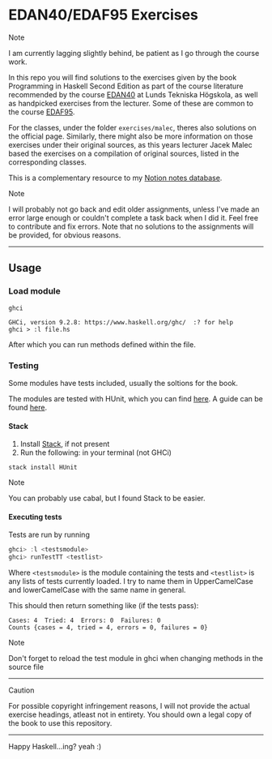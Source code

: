 # EDAN40/EDAF95 Exercises
> [!NOTE]
> I am currently lagging slightly behind, be patient as I go through the course work.

In this repo you will find solutions to the exercises given by the book Programming in Haskell Second Edition as part of the course literature recommended by the course [EDAN40](https://cs.lth.se/edan40) at Lunds Tekniska Högskola, as well as handpicked exercises from the lecturer. Some of these are common to the course [EDAF95](https://cs.lth.se/edaf95). 

For the classes, under the folder ``exercises/malec``, theres also solutions on the official page. Similarly, there might also be more information on those exercises under their original sources, as this years lecturer Jacek Malec based the exercises on a compilation of original sources, listed in the corresponding classes.

This is a complementary resource to my [Notion notes database](https://mikaelrr.notion.site/Delade-anteckningar-Hub-LTH-D-C-f2a47297b9b146dba372e02c4f789d55?pvs=4).

> [!NOTE]
> I will probably not go back and edit older assignments, unless I've made an error large enough or couldn't complete a task back when I did it. Feel free to contribute and fix errors.
> Note that no solutions to the assignments will be provided, for obvious reasons.

---
## Usage

### Load module
```console
ghci

GHCi, version 9.2.8: https://www.haskell.org/ghc/  :? for help
ghci > :l file.hs
```
After which you can run methods defined within the file.
### Testing
Some modules have tests included, usually the soltions for the book.

The modules are tested with HUnit, which you can find [here](https://hackage.haskell.org/package/HUnit). A guide can be found [here](https://wiki.haskell.org/HUnit_1.0_User%27s_Guide).
#### Stack
1. Install [Stack](https://docs.haskellstack.org/en/stable/), if not present
2. Run the following: in your terminal (not GHCi)
```console
stack install HUnit
```
> [!NOTE]
> You can probably use cabal, but I found Stack to be easier.
#### Executing tests
Tests are run by running 
```haskell
ghci> :l <testsmodule>
ghci> runTestTT <testlist>
```
Where ``<testsmodule>`` is the module containing the tests and ``<testlist>`` is any lists of tests currently loaded. I try to name them in UpperCamelCase and lowerCamelCase with the same name in general.

This should then return something like (if the tests pass):
```console
Cases: 4  Tried: 4  Errors: 0  Failures: 0
Counts {cases = 4, tried = 4, errors = 0, failures = 0}
```

> [!NOTE]
> Don't forget to reload the test module in ghci when changing methods in the source file

---
> [!CAUTION]
> For possible copyright infringement reasons, I will not provide the actual exercise headings, atleast not in entirety. You should own a legal copy of the book to use this repository.
---
Happy Haskell...ing? yeah :)
